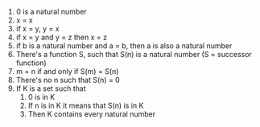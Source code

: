 1. 0 is a natural number
2. x = x
3. if x = y, y = x
4. if x = y and y = z then x = z
5. if b is a natural number and a = b, then a is also a natural number
6. There's a function S, such that S(n) is a natural number (S = successor function)
7. m = n if and only if S(m) = S(n)
8. There's no n such that S(n) = 0
9. If K is a set such that
	1. 0 is in K
	2. If n is in K it means that S(n) is in K
	3. Then K contains every natural number